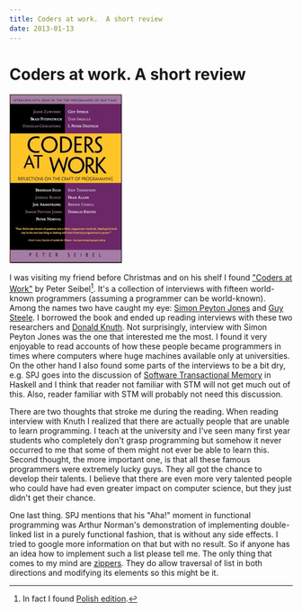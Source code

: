 ```yaml
---
title: Coders at work.  A short review
date: 2013-01-13
---
```


Coders at work.  A short review
===============================

[![CodersAtWork](/images/posts/CodersAtWork-200x300.jpg)](/images/posts/CodersAtWork.jpg)

I was visiting my friend before Christmas and on his shelf I found ["Coders at
Work"](http://www.codersatwork.com/) by Peter Seibel[^1].  It's a collection of
interviews with fifteen world-known programmers (assuming a programmer can be
world-known). Among the names two have caught my eye: [Simon Peyton
Jones](http://research.microsoft.com/en-us/people/simonpj/) and [Guy
Steele](http://labs.oracle.com/people/mybio.php?uid=25706). I borrowed the book
and ended up reading interviews with these two researchers and [Donald
Knuth](http://www-cs-faculty.stanford.edu/~uno/). Not surprisingly, interview
with Simon Peyton Jones was the one that interested me the most. I found it very
enjoyable to read accounts of how these people became programmers in times where
computers where huge machines available only at universities. On the other hand
I also found some parts of the interviews to be a bit dry, e.g. SPJ goes into
the discussion of [Software Transactional
Memory](http://book.realworldhaskell.org/read/software-transactional-memory.html)
in Haskell and I think that reader not familiar with STM will not get much out
of this. Also, reader familiar with STM will probably not need this discussion.

There are two thoughts that stroke me during the reading. When reading interview
with Knuth I realized that there are actually people that are unable to learn
programming. I teach at the university and I've seen many first year students
who completely don't grasp programming but somehow it never occurred to me that
some of them might not ever be able to learn this. Second thought, the more
important one, is that all these famous programmers were extremely lucky
guys. They all got the chance to develop their talents. I believe that there are
even more very talented people who could have had even greater impact on
computer science, but they just didn't get their chance.

One last thing. SPJ mentions that his "Aha!" moment in functional programming
was Arthur Norman's demonstration of implementing double-linked list in a purely
functional fashion, that is without any side effects. I tried to google more
information on that but with no result. So if anyone has an idea how to
implement such a list please tell me. The only thing that comes to my mind are
[zippers](http://learnyouahaskell.com/zippers). They do allow traversal of list
in both directions and modifying its elements so this might be it.

[^1]: In fact I found [Polish edition](http://helion.pl/ksiazki/sztuka-kodowania-sekrety-wielkich-programistow-peter-seibel,sztkod.htm).
